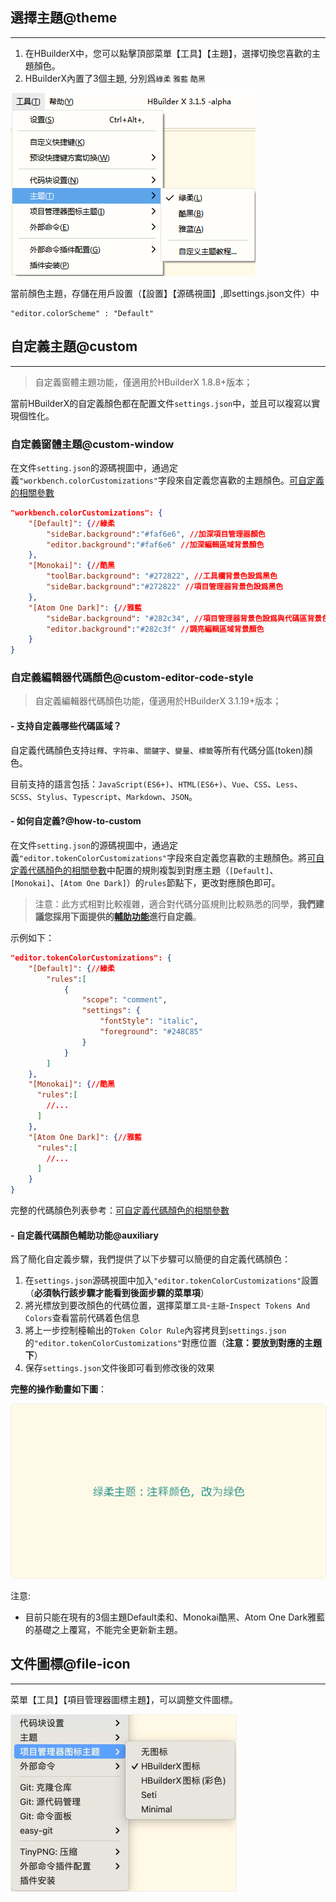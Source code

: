 ## 選擇主題@theme
-------
1. 在HBuilderX中，您可以點擊頂部菜單【工具】【主題】，選擇切換您喜歡的主題顏色。
2. HBuilderX內置了3個主題, 分別爲`綠柔` `雅藍` `酷黑`

<img src="/static/snapshots/tutorial/menu_tool/themes.png" />

當前顏色主題，存儲在用戶設置（【設置】【源碼視圖】,即settings.json文件）中
```
"editor.colorScheme" : "Default"
```

## 自定義主題@custom
-------
> 自定義窗體主題功能，僅適用於HBuilderX 1.8.8+版本；

當前HBuilderX的自定義顏色都在配置文件`settings.json`中，並且可以複寫以實現個性化。

### 自定義窗體主題@custom-window

在文件`setting.json`的源碼視圖中，通過定義`"workbench.colorCustomizations"`字段來自定義您喜歡的主題顏色。[可自定義的相關參數](/Tutorial/Other/themes_param)

```json
"workbench.colorCustomizations": {
    "[Default]": {//綠柔
        "sideBar.background":"#faf6e6", //加深項目管理器顏色
        "editor.background":"#faf6e6" //加深編輯區域背景顏色
    },
    "[Monokai]": {//酷黑
        "toolBar.background": "#272822", //工具欄背景色設爲黑色
        "sideBar.background":"#272822" //項目管理器背景色設爲黑色
    },
    "[Atom One Dark]": {//雅藍
        "sideBar.background": "#282c34", //項目管理器背景色設爲與代碼區背景色相同
        "editor.background":"#282c3f" //調亮編輯區域背景顏色
    }
}
```

### 自定義編輯器代碼顏色@custom-editor-code-style

> 自定義編輯器代碼顏色功能，僅適用於HBuilderX 3.1.19+版本；

#### - 支持自定義哪些代碼區域？
自定義代碼顏色支持`註釋`、`字符串`、`關鍵字`、`變量`、`標籤`等所有代碼分區(token)顏色。

目前支持的語言包括：`JavaScript(ES6+)`、`HTML(ES6+)`、`Vue`、`CSS`、`Less`、`SCSS`、`Stylus`、`Typescript`、`Markdown`、`JSON`。

#### - 如何自定義?@how-to-custom
在文件`setting.json`的源碼視圖中，通過定義`"editor.tokenColorCustomizations"`字段來自定義您喜歡的主題顏色。將[可自定義代碼顏色的相關參數](/Tutorial/Other/themes_code.md)中配置的規則複製到對應主題（`[Default]`、`[Monokai]`、`[Atom One Dark]`）的`rules`節點下，更改對應顏色即可。

> 注意：此方式相對比較複雜，適合對代碼分區規則比較熟悉的同學，**我們建議您採用下面提供的[輔助功能](#自定義代碼顏色輔助功能)進行自定義**。

示例如下：
```json
"editor.tokenColorCustomizations": {
    "[Default]": {//綠柔
        "rules":[
            {
                "scope": "comment",
                "settings": {
                    "fontStyle": "italic",
                    "foreground": "#248C85"
                }
            }
        ]
    },
    "[Monokai]": {//酷黑
      "rules":[
        //...
      ]
    },
    "[Atom One Dark]": {//雅藍
      "rules":[
        //...
      ]
    }
}
```

完整的代碼顏色列表參考：[可自定義代碼顏色的相關參數](/Tutorial/Other/themes_code.md)

#### - 自定義代碼顏色輔助功能@auxiliary
爲了簡化自定義步驟，我們提供了以下步驟可以簡便的自定義代碼顏色：

1. 在`settings.json`源碼視圖中加入`"editor.tokenColorCustomizations"`設置（**必須執行該步驟才能看到後面步驟的菜單項**）
2. 將光標放到要改顏色的代碼位置，選擇菜單`工具`-`主題`-`Inspect Tokens And Colors`查看當前代碼着色信息
3. 將上一步控制檯輸出的`Token Color Rule`內容拷貝到`settings.json`的`"editor.tokenColorCustomizations"`對應位置（**注意：要放到對應的主題下**）
4. 保存`settings.json`文件後即可看到修改後的效果

**完整的操作動畫如下圖**：

<img src="/static/snapshots/tutorial/custom_token_color.gif" style="border: 1px solid #eee;border-radius: 5px; "  />

注意:

* 目前只能在現有的3個主題Default柔和、Monokai酷黑、Atom One Dark雅藍的基礎之上覆寫，不能完全更新新主題。

## 文件圖標@file-icon
-------

菜單【工具】【項目管理器圖標主題】，可以調整文件圖標。

<img src="/static/snapshots/tutorial/icon.jpg" style="zoom: 50%; border: 1px solid #eee;border-radius: 5px; " />